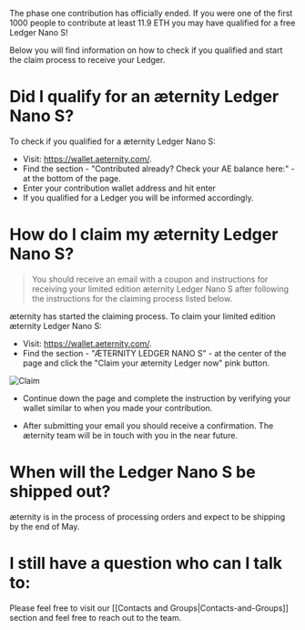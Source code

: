 The phase one contribution has officially ended. If you were one of the first 1000 people to contribute at least 11.9 ETH you may have qualified for a free Ledger Nano S!

Below you will find information on how to check if you qualified and start the claim process to receive your Ledger.

# Did I qualify for an æternity Ledger Nano S?
To check if you qualified for a æternity Ledger Nano S:
* Visit: https://wallet.aeternity.com/.
* Find the section - "Contributed already? Check your AE balance here:" - at the bottom of the page.
* Enter your contribution wallet address and hit enter
* If you qualified for a Ledger you will be informed accordingly.

# How do I claim my æternity Ledger Nano S?
> You should receive an email with a coupon and instructions for receiving your limited edition æternity Ledger Nano S after following the instructions for the claiming process listed below.

æternity has started the claiming process. To claim your limited edition æternity Ledger Nano S:
* Visit: https://wallet.aeternity.com/.
* Find the section - "ÆTERNITY LEDGER NANO S" - at the center of the page and click the "Claim your æternity Ledger now" pink button.

![Claim](http://i.imgur.com/WhfLzF2.jpg)


* Continue down the page and complete the instruction by verifying your wallet similar to when you made your contribution. 


* After submitting your email you should receive a confirmation. The æternity team will be in touch with you in the near future.

# When will the Ledger Nano S be shipped out?
æternity is in the process of processing orders and expect to be shipping by the end of May. 

# I still have a question who can I talk to:
Please feel free to visit our [[Contacts and Groups|Contacts-and-Groups]] section and feel free to reach out to the team.